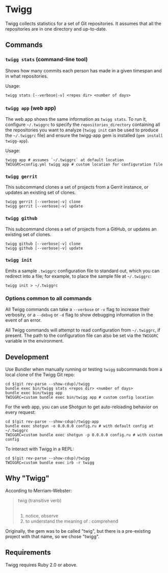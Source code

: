 # Twigg

Twigg collects statistics for a set of Git repositories. It assumes that all the
repositories are in one directory and up-to-date.

## Commands

### `twigg stats` (command-line tool)

Shows how many commits each person has made in a given timespan and in what
repositories.

Usage:

    twigg stats [--verbose|-v] <repos dir> <number of days>

### `twigg app` (web app)

The web app shows the same information as `twigg stats`. To run it, configure
`~/.twiggrc` to specify the `repositories_directory` containing all the
repositories you want to analyze (`twigg init` can be used to produce the
`~/.twiggrc` file) and ensure the twigg-app gem is installed (`gem install
twigg-app`).

Usage:

    twigg app # assumes `~/.twiggrc` at default location
    TWIGGRC=config.yml twigg app # custom location for configuration file

### `twigg gerrit`

This subcommand clones a set of projects from a Gerrit instance, or updates an
existing set of clones.

    twigg gerrit [--verbose|-v] clone
    twigg gerrit [--verbose|-v] update

### `twigg github`

This subcommand clones a set of projects from a GitHub, or updates an existing
set of clones.

    twigg github [--verbose|-v] clone
    twigg github [--verbose|-v] update

### `twigg init`

Emits a sample `.twiggrc` configuration file to standard out, which you can
redirect into a file; for example, to place the sample file at `~/.twiggrc`:

    twigg init > ~/.twiggrc

### Options common to all commands

All Twigg commands can take a `--verbose` or `-v` flag to increase their
verbosity, or a `--debug` or `-d` flag to show debugging information in the
event of an error.

All Twigg commands will attempt to read configuration from `~/.twiggrc`, if
present. The path to the configuration file can also be set via the `TWIGGRC`
variable in the environment.

## Development

Use Bundler when manually running or testing `twigg` subcommands from a local
clone of the Twigg Git repo:

    cd $(git rev-parse --show-cdup)/twigg
    bundle exec bin/twigg stats <repos dir> <number of days>
    bundle exec bin/twigg app
    TWIGGRC=custom bundle exec bin/twigg app # custom config location

For the web app, you can use Shotgun to get auto-reloading behavior on every
request:

    cd $(git rev-parse --show-cdup)/twigg-app
    bundle exec shotgun -o 0.0.0.0 config.ru # with default config at ~/.twiggrc
    TWIGGRC=custom bundle exec shotgun -p 0.0.0.0 config.ru # with custom config

To interact with Twigg in a REPL:


    cd $(git rev-parse --show-cdup)/twigg
    TWIGGRC=custom bundle exec irb -r twigg

## Why "Twigg"

According to Merriam-Webster:

> twig (transitive verb)<br>
> <br>
> 1. notice, observe<br>
> 2. to understand the meaning of : comprehend

Originally, the gem was to be called "twig", but there is a pre-existing project
with that name, so we chose "twigg".

## Requirements

Twigg requires Ruby 2.0 or above.
